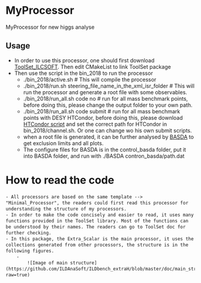 # MyProcessor
MyProcessor for new higgs analyse

## Usage
  - In order to use this processor, one should first download [ToolSet_ILCSOFT](http://github.com/YancyW/ToolSet_ILCSOFT). Then edit CMakeList to link ToolSet package
  - Then use the script in the bin_2018 to run the processor
     - ./bin_2018/active.sh   # This will compile the processor 
     - ./bin_2018/run.sh steering_file_name_in_the_xml_isr_folder  # This will run the processor and generate a root file with some observables.
     - ./bin_2018/run_all.sh code no # run for all mass benchmark points, before doing this, please change the output folder to your own path.
     - ./bin_2018/run_all.sh code submit # run for all mass benchmark points with DESY HTCondor, before doing this, please download [HTCondor script](https://github.com/beyerja/RIOT-RunItOnhTcondor-) and set the correct path for
       HTCondor in bin_2018/channel.sh. Or one can change wo his own submit scripts.
     - when a root file is generated, it can be further analysed by [BASDA](http://github.com/YancyW/BASDA) to get exclusion limits and all plots.
     - The configure files for BASDA is in the control_basda folder, put it into BASDA folder, and run with ./BASDA contron_basda/path.dat

# How to read the code
	- All processors are based on the same template --> "Minimal_Processor", the readers could first read this processor for understanding the structure of my processors.
	- In order to make the code concisely and easier to read, it uses many functions provided in the ToolSet library. Most of the functions can be understood by their names. The readers can go to ToolSet doc for further checking.
	- In this package, the Extra_Scalar is the main processor, it uses the collections generated from other processors, the structure is in the following figures.
		- 
            ![Image of main structure](https://github.com/ILDAnaSoft/ILDbench_extraH/blob/master/doc/main_structure.png?raw=true)
